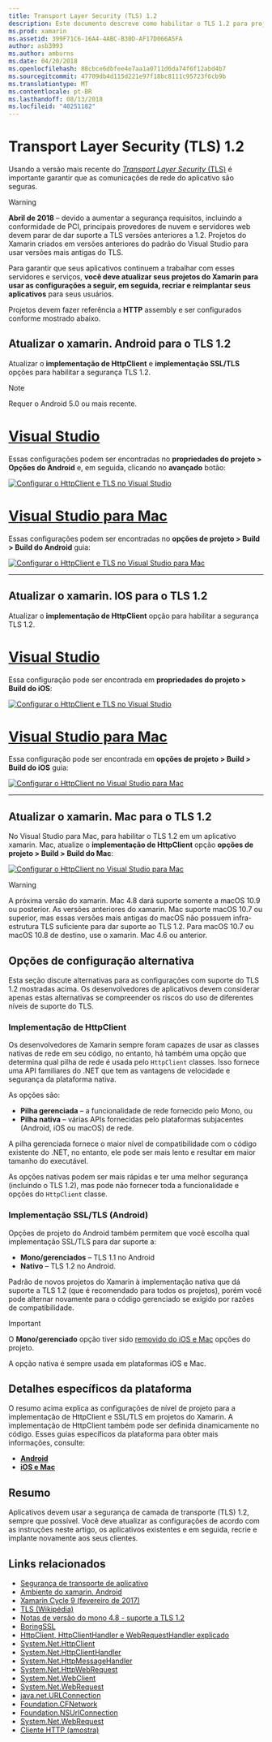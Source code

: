 ```yaml
---
title: Transport Layer Security (TLS) 1.2
description: Este documento descreve como habilitar o TLS 1.2 para projetos xamarin. IOS, xamarin. Android e xamarin. Mac. Ele demonstra como fazer isso no Visual Studio 2017 e Visual Studio para Mac.
ms.prod: xamarin
ms.assetid: 399F71C6-16A4-4ABC-B30D-AF17D066A5FA
author: asb3993
ms.author: amburns
ms.date: 04/20/2018
ms.openlocfilehash: 88cbce6dbfee4e7aa1a0711d6da74f6f12abd4b7
ms.sourcegitcommit: 47709db4d115d221e97f18bc8111c95723f6cb9b
ms.translationtype: MT
ms.contentlocale: pt-BR
ms.lasthandoff: 08/13/2018
ms.locfileid: "40251182"
---
```

# <a name="transport-layer-security-tls-12"></a>Transport Layer Security (TLS) 1.2

Usando a versão mais recente do [ _Transport Layer Security_ (TLS)](https://en.wikipedia.org/wiki/Transport_Layer_Security) é importante garantir que as comunicações de rede do aplicativo são seguras.

> [!WARNING]
> **Abril de 2018** – devido a aumentar a segurança requisitos, incluindo a conformidade de PCI, principais provedores de nuvem e servidores web devem parar de dar suporte a TLS versões anteriores a 1.2.  Projetos do Xamarin criados em versões anteriores do padrão do Visual Studio para usar versões mais antigas do TLS.
>
> Para garantir que seus aplicativos continuem a trabalhar com esses servidores e serviços, **você deve atualizar seus projetos do Xamarin para usar as configurações a seguir, em seguida, recriar e reimplantar seus aplicativos** para seus usuários.

Projetos devem fazer referência a **HTTP** assembly e ser configurados conforme mostrado abaixo.

## <a name="update-xamarinandroid-to-tls-12"></a>Atualizar o xamarin. Android para o TLS 1.2

Atualizar o **implementação de HttpClient** e **implementação SSL/TLS** opções para habilitar a segurança TLS 1.2.

> [!NOTE]
> Requer o Android 5.0 ou mais recente.

# <a name="visual-studiotabwindows"></a>[Visual Studio](#tab/windows)

Essas configurações podem ser encontradas no **propriedades do projeto > Opções do Android** e, em seguida, clicando no **avançado** botão:

[![Configurar o HttpClient e TLS no Visual Studio](transport-layer-security-images/android-win-sml.png)](transport-layer-security-images/android-win.png#lightbox)

# <a name="visual-studio-for-mactabmacos"></a>[Visual Studio para Mac](#tab/macos)

Essas configurações podem ser encontradas no **opções de projeto > Build > Build do Android** guia:

[![Configurar o HttpClient e TLS no Visual Studio para Mac](transport-layer-security-images/android-mac-sml.png)](transport-layer-security-images/android-mac.png#lightbox)

-----

## <a name="update-xamarinios-to-tls-12"></a>Atualizar o xamarin. IOS para o TLS 1.2

Atualizar o **implementação de HttpClient** opção para habilitar a segurança TLS 1.2.

# <a name="visual-studiotabwindows"></a>[Visual Studio](#tab/windows)

Essa configuração pode ser encontrada em **propriedades do projeto > Build do iOS**:

[![Configurar o HttpClient e TLS no Visual Studio](transport-layer-security-images/ios-win-sml.png)](transport-layer-security-images/ios-win.png#lightbox)

# <a name="visual-studio-for-mactabmacos"></a>[Visual Studio para Mac](#tab/macos)

Essa configuração pode ser encontrada em **opções de projeto > Build > Build do iOS** guia:

[![Configurar o HttpClient no Visual Studio para Mac](transport-layer-security-images/ios-mac-sml.png)](transport-layer-security-images/ios-mac.png#lightbox)

-----

## <a name="update-xamarinmac-to-tls-12"></a>Atualizar o xamarin. Mac para o TLS 1.2

No Visual Studio para Mac, para habilitar o TLS 1.2 em um aplicativo xamarin. Mac, atualize o **implementação de HttpClient** opção **opções de projeto > Build > Build do Mac**:

[![Configurar o HttpClient no Visual Studio para Mac](transport-layer-security-images/macos-mac-sml.png)](transport-layer-security-images/macos-mac.png#lightbox)

> [!WARNING]
> A próxima versão do xamarin. Mac 4.8 dará suporte somente a macOS 10.9 ou posterior.
> As versões anteriores do xamarin. Mac suporte macOS 10.7 ou superior, mas essas versões mais antigas do macOS não possuem infra-estrutura TLS suficiente para dar suporte ao TLS 1.2. Para macOS 10.7 ou macOS 10.8 de destino, use o xamarin. Mac 4.6 ou anterior.

## <a name="alternative-configuration-options"></a>Opções de configuração alternativa

Esta seção discute alternativas para as configurações com suporte do TLS 1.2 mostradas acima.
Os desenvolvedores de aplicativos devem considerar apenas estas alternativas se compreender os riscos do uso de diferentes níveis de suporte do TLS.

### <a name="httpclient-implementation"></a>Implementação de HttpClient

Os desenvolvedores de Xamarin sempre foram capazes de usar as classes nativas de rede em seu código, no entanto, há também uma opção que determina qual pilha de rede é usada pelo `HttpClient` classes. Isso fornece uma API familiares do .NET que tem as vantagens de velocidade e segurança da plataforma nativa.

As opções são:

- **Pilha gerenciada** – a funcionalidade de rede fornecido pelo Mono, ou
- **Pilha nativa** – várias APIs fornecidas pelo plataformas subjacentes (Android, iOS ou macOS) de rede.

A pilha gerenciada fornece o maior nível de compatibilidade com o código existente do .NET, no entanto, ele pode ser mais lento e resultar em maior tamanho do executável.

As opções nativas podem ser mais rápidas e ter uma melhor segurança (incluindo o TLS 1.2), mas pode não fornecer toda a funcionalidade e opções do `HttpClient` classe.

### <a name="ssltls-implementation-android"></a>Implementação SSL/TLS (Android)

Opções de projeto do Android também permitem que você escolha qual implementação SSL/TLS para dar suporte a:

- **Mono/gerenciados** – TLS 1.1 no Android
- **Nativo** – TLS 1.2 no Android.

Padrão de novos projetos do Xamarin à implementação nativa que dá suporte a TLS 1.2 (que é recomendado para todos os projetos), porém você pode alternar novamente para o código gerenciado se exigido por razões de compatibilidade.

> [!IMPORTANT]
> O **Mono/gerenciado** opção tiver sido [removido do iOS e Mac](https://developer.xamarin.com/releases/ios/xamarin.ios_10/xamarin.ios_10.8/) opções do projeto.
>
> A opção nativa é sempre usada em plataformas iOS e Mac.

## <a name="platform-specific-details"></a>Detalhes específicos da plataforma

O resumo acima explica as configurações de nível de projeto para a implementação de HttpClient e SSL/TLS em projetos do Xamarin. A implementação de HttpClient também pode ser definida dinamicamente no código. Esses guias específicos da plataforma para obter mais informações, consulte:

- [**Android**](~/android/app-fundamentals/http-stack.md)
- [**iOS e Mac**](~/cross-platform/macios/http-stack.md)

## <a name="summary"></a>Resumo

Aplicativos devem usar a segurança de camada de transporte (TLS) 1.2, sempre que possível.
Você deve atualizar as configurações de acordo com as instruções neste artigo, os aplicativos existentes e em seguida, recrie e implante novamente aos seus clientes.

## <a name="related-links"></a>Links relacionados

- [Segurança de transporte de aplicativo](~/ios/app-fundamentals/ats.md)
- [Ambiente do xamarin. Android](~/android/deploy-test/environment.md)
- [Xamarin Cycle 9 (fevereiro de 2017)](https://releases.xamarin.com/stable-release-cycle-9/)
- [TLS (Wikipédia)](https://en.wikipedia.org/wiki/Transport_Layer_Security)
- [Notas de versão do mono 4.8 - suporte a TLS 1.2](http://www.mono-project.com/docs/about-mono/releases/4.8.0/#tls-12-support)
- [BoringSSL](https://boringssl.googlesource.com/boringssl/)
- [HttpClient, HttpClientHandler e WebRequestHandler explicado](https://blogs.msdn.microsoft.com/henrikn/2012/08/07/httpclient-httpclienthandler-and-webrequesthandler-explained/)
- [System.Net.HttpClient](https://msdn.microsoft.com/library/system.net.http.httpclient(v=vs.118).aspx)
- [System.Net.HttpClientHandler](https://msdn.microsoft.com/library/system.net.http.httpclienthandler(v=vs.118).aspx)
- [System.Net.HttpMessageHandler](https://msdn.microsoft.com/library/system.net.http.httpmessagehandler(v=vs.118).aspx)
- [System.Net.HttpWebRequest](https://msdn.microsoft.com/library/system.net.httpwebrequest(v=vs.110).aspx)
- [System.Net.WebClient](https://msdn.microsoft.com/library/system.net.webclient(v=vs.110).aspx)
- [System.Net.WebRequest](https://msdn.microsoft.com/library/system.net.webrequest(v=vs.110).aspx)
- [java.net.URLConnection](http://developer.android.com/reference/java/net/URLConnection.html)
- [Foundation.CFNetwork](https://developer.xamarin.com/api/type/CoreFoundation.CFNetwork/)
- [Foundation.NSUrlConnection](https://developer.xamarin.com/api/type/Foundation.NSUrlConnection/)
- [System.Net.WebRequest](https://msdn.microsoft.com/library/system.net.webrequest(v=vs.110).aspx)
- [Cliente HTTP (amostra)](https://developer.xamarin.com/samples/monotouch/HttpClient/)
